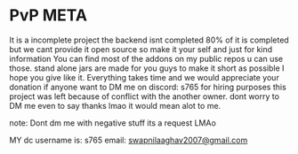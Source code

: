 # PvP META 

It is a incomplete project the backend isnt completed 80% of it is completed but we cant provide it open source so make it your self and just for kind information 
You can find most of the addons on my public repos u can use those. stand alone jars are made for you guys to make it short as possible I hope you give like it. 
Everything takes time and we would appreciate your donation if anyone want to DM me on discord: s765 for hiring purposes this project was left because of conflict
with the another owner. dont worry to DM me even to say thanks lmao it would mean alot to me. 

note: Dont dm me with negative stuff its a request LMAo

MY dc username is: s765 
email: swapnilaaghav2007@gmail.com
